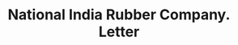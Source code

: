 ---
doi: 10.7916/D86H5VF4
date_other: '1890'
date_other_textual: 1890-1899
form: correspondence
genre:
- Letters (correspondence)
name:
- National India Rubber Company
object_in_context_url: https://biggert.cul.columbia.edu/items/view/ave_biggert_00227
subject_hierarchical_geographic:
- Chicago, Illinois, United States
subject_name:
- National India Rubber Company
title: National India Rubber Company. Letter
sort_title: National India Rubber Company. Letter
call_number: ave_biggert_00227
coordinates:
- 41.83694444444445,-87.68472222222222
pid: ave_biggert_00227
identifiers: ave_biggert_00227
permalink: /biggert/ave_biggert_00227/
layout: iiif-image-page
---